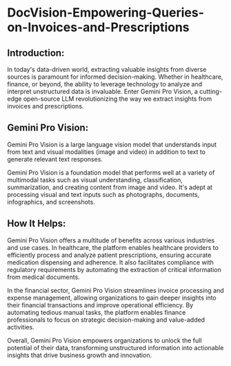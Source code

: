 # DocVision-Empowering-Queries-on-Invoices-and-Prescriptions

## Introduction:

In today's data-driven world, extracting valuable insights from diverse sources is paramount for informed decision-making. Whether in healthcare, finance, or beyond, the ability to leverage technology to analyze and interpret unstructured data is invaluable. Enter Gemini Pro Vision, a cutting-edge open-source LLM revolutionizing the way we extract insights from invoices and prescriptions.

## Gemini Pro Vision:

Gemini Pro Vision is a large language vision model that understands input from text and visual modalities (image and video) in addition to text to generate relevant text responses.

Gemini Pro Vision is a foundation model that performs well at a variety of multimodal tasks such as visual understanding, classification, summarization, and creating content from image and video. It's adept at processing visual and text inputs such as photographs, documents, infographics, and screenshots.

## How It Helps:

Gemini Pro Vision offers a multitude of benefits across various industries and use cases. In healthcare, the platform enables healthcare providers to efficiently process and analyze patient prescriptions, ensuring accurate medication dispensing and adherence. It also facilitates compliance with regulatory requirements by automating the extraction of critical information from medical documents.

In the financial sector, Gemini Pro Vision streamlines invoice processing and expense management, allowing organizations to gain deeper insights into their financial transactions and improve operational efficiency. By automating tedious manual tasks, the platform enables finance professionals to focus on strategic decision-making and value-added activities.

Overall, Gemini Pro Vision empowers organizations to unlock the full potential of their data, transforming unstructured information into actionable insights that drive business growth and innovation.
